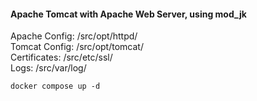 #### Apache Tomcat with Apache Web Server, using mod_jk  
  
Apache Config: /src/opt/httpd/  
Tomcat Config: /src/opt/tomcat/  
Certificates: /src/etc/ssl/  
Logs: /src/var/log/  
````
docker compose up -d
````
